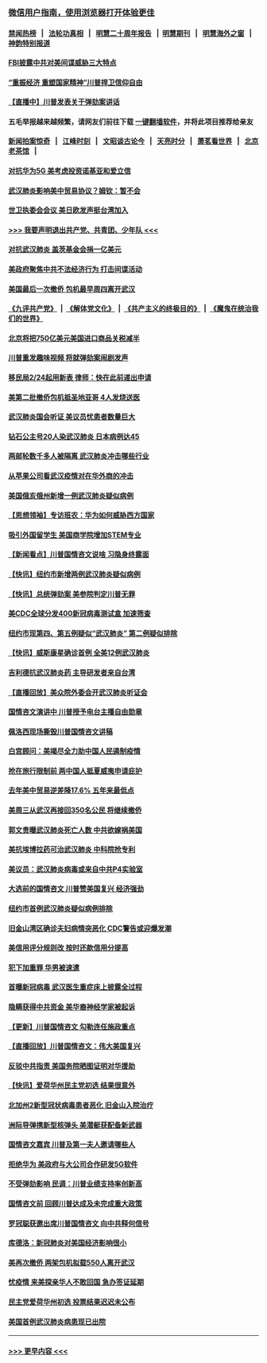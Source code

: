 ### [微信用户指南，使用浏览器打开体验更佳](https://github.com/gfw-breaker/banned-news1/blob/master/indexes/wechat-guide.md?t=0)
#### [禁闻热榜](热点新闻.md?t=0)  &nbsp;&nbsp;|&nbsp;&nbsp; [法轮功真相](https://github.com/gfw-breaker/truth/blob/master/README.md?t=0) &nbsp;&nbsp;|&nbsp;&nbsp; [明慧二十周年报告](https://github.com/gfw-breaker/mh-reports/blob/master/README.md?t=0) &nbsp;&nbsp;|&nbsp;&nbsp;[明慧期刊](https://github.com/gfw-breaker/mh-qikan) &nbsp;&nbsp;|&nbsp;&nbsp; [明慧海外之窗](https://github.com/gfw-breaker/mh-news/blob/master/README.md?t=0) &nbsp;&nbsp;|&nbsp;&nbsp; [神韵特别报道](https://github.com/gfw-breaker/mh-news/blob/master/shenyun.md?t=0)
#### [FBI披露中共对美间谍威胁三大特点](../pages/nsc412/n11849700.md?t=02070422) 
#### [“重振经济 重塑国家精神”川普捍卫信仰自由](../pages/nsc412/n11849641.md?t=02070422) 
#### [【直播中】川普发表关于弹劾案讲话](../pages/nsc412/n11849472.md?t=02070422) 
#### 五毛举报越来越频繁，请网友们前往下载 [一键翻墙软件](https://github.com/gfw-breaker/ssr-accounts)，并将此项目推荐给亲友
#### [新闻拍案惊奇](https://github.com/gfw-breaker/banned-news1/blob/master/pages/link4.md) &nbsp;&nbsp;|&nbsp;&nbsp; [江峰时刻](https://github.com/gfw-breaker/banned-news1/blob/master/pages/link4.md) &nbsp;&nbsp;|&nbsp;&nbsp; [文昭谈古论今](https://github.com/gfw-breaker/banned-news1/blob/master/pages/link4.md) &nbsp;&nbsp;|&nbsp;&nbsp; [天亮时分](https://github.com/gfw-breaker/banned-news1/blob/master/pages/link4.md) &nbsp;&nbsp;|&nbsp;&nbsp; [萧茗看世界](https://github.com/gfw-breaker/banned-news1/blob/master/pages/link4.md) &nbsp;&nbsp;|&nbsp;&nbsp; [北京老茶馆](https://github.com/gfw-breaker/banned-news1/blob/master/pages/link4.md) &nbsp;&nbsp;|&nbsp;&nbsp; 
#### [对抗华为5G 美考虑投资诺基亚和爱立信](../pages/nsc412/n11849510.md?t=02070422) 
#### [武汉肺炎影响美中贸易协议？姆钦：暂不会](../pages/nsc412/n11849497.md?t=02070422) 
#### [世卫执委会会议 美日欧发声挺台湾加入](../pages/nsc412/n11849433.md?t=02070422) 
#### [>>> 我要声明退出共产党、共青团、少年队 <<<](https://github.com/begood0513/goodnews/blob/master/quit/letter.md) 
#### [对抗武汉肺炎 盖茨基金会捐一亿美元](../pages/nsc412/n11848953.md?t=02070422) 
#### [美政府聚焦中共不法经济行为 打击间谍活动](../pages/nsc412/n11849322.md?t=02070422) 
#### [美国最后一次撤侨 包机最早周四离开武汉](../pages/nsc412/n11849395.md?t=02070422) 
#### [《九评共产党》](https://github.com/begood0513/9ping.md/blob/master/README.md) &nbsp;|&nbsp; [《解体党文化》](../../../../jtdwh.md/blob/master/README.md)  &nbsp;|&nbsp; [《共产主义的终极目的》](../../../../gczydzjmd.md/blob/master/README.md) &nbsp;|&nbsp; [《魔鬼在统治我们的世界》](../../../../mgztzwmdsj.md/blob/master/README.md) 
#### [北京将把750亿美元美国进口商品关税减半](../pages/nsc412/n11848896.md?t=02070422) 
#### [川普重发趣味视频 将就弹劾案闹剧发声](../pages/nsc412/n11848715.md?t=02070422) 
#### [移民局2/24起用新表  律师：快在此前递出申请](../pages/nsc412/n11848220.md?t=02070422) 
#### [美第二批撤侨包机抵圣地亚哥 4人发烧送医](../pages/nsc412/n11847923.md?t=02070422) 
#### [武汉肺炎国会听证 美议员忧患者数量巨大](../pages/nsc412/n11844851.md?t=02070422) 
#### [钻石公主号20人染武汉肺炎 日本病例达45](../pages/nsc412/n11847823.md?t=02070422) 
#### [两邮轮数千多人被隔离 武汉肺炎冲击哪些行业](../pages/nsc412/n11847456.md?t=02070422) 
#### [从苹果公司看武汉疫情对在华外商的冲击](../pages/nsc412/n11847586.md?t=02070422) 
#### [美国俄亥俄州新增一例武汉肺炎疑似病例](../pages/nsc412/n11847714.md?t=02070422) 
#### [【思想领袖】专访班农：华为如何威胁西方国家](../pages/nsc412/n11847306.md?t=02070422) 
#### [吸引外国留学生 美国商学院增加STEM专业](../pages/nsc412/n11847417.md?t=02070422) 
#### [【新闻看点】川普国情咨文说啥 习隐身终露面](../pages/nsc412/n11847016.md?t=02070422) 
#### [【快讯】纽约市新增两例武汉肺炎疑似病例](../pages/nsc412/n11847250.md?t=02070422) 
#### [【快讯】总统弹劾案 美参院判定川普无罪](../pages/nsc412/n11847316.md?t=02070422) 
#### [美CDC全球分发400新冠病毒测试盒 加速筛查](../pages/nsc412/n11847260.md?t=02070422) 
#### [纽约市现第四、第五例疑似“武汉肺炎”   第二例疑似排除](../pages/nsc412/n11847332.md?t=02070422) 
#### [【快讯】威斯康星确诊首例 全美12例武汉肺炎](../pages/nsc412/n11847162.md?t=02070422) 
#### [吉利德抗武汉肺炎药 主导研发者来自台湾](../pages/nsc412/n11847064.md?t=02070422) 
#### [【直播回放】美众院外委会开武汉肺炎听证会](../pages/nsc412/n11846727.md?t=02070422) 
#### [国情咨文演讲中 川普授予电台主播自由勋章](../pages/nsc412/n11846815.md?t=02070422) 
#### [佩洛西现场撕毁川普国情咨文讲稿](../pages/nsc412/n11846724.md?t=02070422) 
#### [白宫顾问：美竭尽全力助中国人民遏制疫情](../pages/nsc412/n11846756.md?t=02070422) 
#### [抢在旅行限制前 两中国人抵夏威夷申请庇护](../pages/nsc412/n11846866.md?t=02070422) 
#### [去年美中贸易逆差降17.6% 五年来最低点](../pages/nsc412/n11846755.md?t=02070422) 
#### [美周三从武汉再接回350名公民 将继续撤侨](../pages/nsc412/n11846705.md?t=02070422) 
#### [郭文贵曝武汉肺炎死亡人数 中共欲嫁祸美国](../pages/nsc412/n11846240.md?t=02070422) 
#### [美抗埃博拉药可治武汉肺炎 中科院抢专利](../pages/nsc412/n11846409.md?t=02070422) 
#### [美议员：武汉肺炎病毒或来自中共P4实验室](../pages/nsc412/n11846043.md?t=02070422) 
#### [大选前的国情咨文 川普赞美国复兴 经济强劲](../pages/nsc412/n11845526.md?t=02070422) 
#### [纽约市首例武汉肺炎疑似病例排除](../pages/nsc412/n11844989.md?t=02070422) 
#### [旧金山湾区确诊夫妇病情突恶化 CDC警告或迎爆发潮](../pages/nsc412/n11845730.md?t=02070422) 
#### [美信用评分规则改  按时还款信用分提高](../pages/nsc412/n11845488.md?t=02070422) 
#### [犯下加重罪 华男被速遣](../pages/nsc412/n11845476.md?t=02070422) 
#### [首曝新冠病毒 武汉医生重症床上披露全过程](../pages/nsc412/n11845150.md?t=02070422) 
#### [隐瞒获得中共资金 美华裔神经学家被起诉](../pages/nsc412/n11844879.md?t=02070422) 
#### [【更新】川普国情咨文 勾勒连任施政重点](../pages/nsc412/n11845223.md?t=02070422) 
#### [【直播回放】川普国情咨文：伟大美国复兴](../pages/nsc412/n11842079.md?t=02070422) 
#### [反驳中共指责 美国务院晒图证明对华援助](../pages/nsc412/n11844859.md?t=02070422) 
#### [【快讯】爱荷华州民主党初选 结果很意外](../pages/nsc412/n11844878.md?t=02070422) 
#### [北加州2新型冠状病毒患者恶化 旧金山入院治疗](../pages/nsc412/n11844842.md?t=02070422) 
#### [洲际导弹携新型核弹头 美潜艇获配备新武器](../pages/nsc412/n11844680.md?t=02070422) 
#### [国情咨文嘉宾 川普及第一夫人邀请哪些人](../pages/nsc412/n11844712.md?t=02070422) 
#### [拒绝华为 美政府与大公司合作研发5G软件](../pages/nsc412/n11844625.md?t=02070422) 
#### [不受弹劾影响 民调：川普业绩支持率创新高](../pages/nsc412/n11844622.md?t=02070422) 
#### [国情咨文前 回顾川普达成及未完成重大政策](../pages/nsc412/n11844581.md?t=02070422) 
#### [罗冠聪获邀出席川普国情咨文 向中共释何信号](../pages/nsc412/n11844355.md?t=02070422) 
#### [库德洛：新冠肺炎对美国经济影响很小](../pages/nsc412/n11844418.md?t=02070422) 
#### [美再次撤侨 两架包机拟载550人离开武汉](../pages/nsc412/n11844407.md?t=02070422) 
#### [忧疫情 来美探亲华人不敢回国 急办签证延期](../pages/nsc412/n11843344.md?t=02070422) 
#### [民主党爱荷华州初选 投票结果迟迟未公布](../pages/nsc412/n11844207.md?t=02070422) 
#### [美国首例武汉肺炎病患现已出院](../pages/nsc412/n11842740.md?t=02070422) 

----
#### [ >>> 更早内容 <<< ](../indexes/nsc412-earlier.md)
